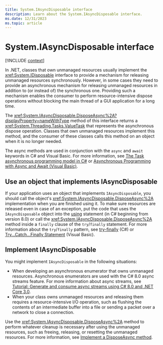 ```yaml
---
title: System.IAsyncDisposable interface
description: Learn about the System.IAsyncDisposable interface.
ms.date: 12/31/2023
ms.topic: article
---
```

# System.IAsyncDisposable interface

[!INCLUDE [context](includes/context.md)]

In .NET, classes that own unmanaged resources usually implement the <xref:System.IDisposable> interface to provide a mechanism for releasing unmanaged resources synchronously. However, in some cases they need to provide an asynchronous mechanism for releasing unmanaged resources in addition to (or instead of) the synchronous one. Providing such a mechanism enables the consumer to perform resource-intensive dispose operations without blocking the main thread of a GUI application for a long time.

The <xref:System.IAsyncDisposable.DisposeAsync%2A?displayProperty=nameWithType> method of this interface returns a <xref:System.Threading.Tasks.ValueTask> that represents the asynchronous dispose operation. Classes that own unmanaged resources implement this method, and the consumer of these classes calls this method on an object when it is no longer needed.

The async methods are used in conjunction with the `async` and `await` keywords in C# and Visual Basic. For more information, see [The Task asynchronous programming model in C#](/dotnet/csharp/programming-guide/concepts/async/index) or [Asynchronous Programming with Async and Await (Visual Basic)](../../visual-basic/programming-guide/concepts/async/index.md).

## Use an object that implements IAsyncDisposable

If your application uses an object that implements `IAsyncDisposable`, you should call the object's <xref:System.IAsyncDisposable.DisposeAsync%2A> implementation when you are finished using it. To make sure resources are released even in case of an exception, put the code that uses the `IAsyncDisposable` object into the [using](../../csharp/language-reference/keywords/using.md) statement (in C# beginning from version 8.0) or call the <xref:System.IAsyncDisposable.DisposeAsync%2A> method inside a `finally` clause of the `try`/`finally` statement. For more information about the `try`/`finally` pattern, see [try-finally](/dotnet/csharp/language-reference/keywords/try-finally) (C#) or [Try...Catch...Finally Statement](../../visual-basic/language-reference/statements/try-catch-finally-statement.md) (Visual Basic).

## Implement IAsyncDisposable

You might implement `IAsyncDisposable` in the following situations:

- When developing an asynchronous enumerator that owns unmanaged resources. Asynchronous enumerators are used with the C# 8.0 async streams feature. For more information about async streams, see [Tutorial: Generate and consume async streams using C# 8.0 and .NET Core 3.0](/dotnet/csharp/tutorials/generate-consume-asynchronous-stream).
- When your class owns unmanaged resources and releasing them requires a resource-intensive I/O operation, such as flushing the contents of an intermediate buffer into a file or sending a packet over a network to close a connection.

Use the <xref:System.IAsyncDisposable.DisposeAsync%2A> method to perform whatever cleanup is necessary after using the unmanaged resources, such as freeing, releasing, or resetting the unmanaged resources. For more information, see [Implement a DisposeAsync method](../../standard/garbage-collection/implementing-disposeasync.md).
